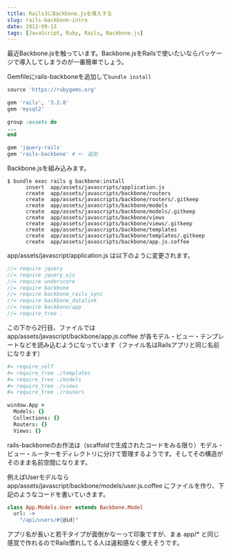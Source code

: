 ```yaml
---
title: Rails3にBackbone.jsを導入する
slug: rails-backbone-intro
date: 2012-09-13
tags: [JavaScript, Ruby, Rails, Backbone.js]
---
```


最近Backbone.jsを触っています。Backbone.jsをRailsで使いたいならパッケージで導入してしまうのが一番簡単でしょう。

Gemfileにrails-backboneを追加して`bundle install`

```ruby
source 'https://rubygems.org'
 
gem 'rails', '3.2.8'
gem 'mysql2'
 
group :assets do
...
end
 
gem 'jquery-rails'
gem 'rails-backbone' # <- 追加
```

Backbone.jsを組み込みます。

```
$ bundle exec rails g backbone:install
      insert  app/assets/javascripts/application.js
      create  app/assets/javascripts/backbone/routers
      create  app/assets/javascripts/backbone/routers/.gitkeep
      create  app/assets/javascripts/backbone/models
      create  app/assets/javascripts/backbone/models/.gitkeep
      create  app/assets/javascripts/backbone/views
      create  app/assets/javascripts/backbone/views/.gitkeep
      create  app/assets/javascripts/backbone/templates
      create  app/assets/javascripts/backbone/templates/.gitkeep
      create  app/assets/javascripts/backbone/app.js.coffee
```

app/assets/javascript/application.js は以下のように変更されます。

```javascript
//= require jquery
//= require jquery_ujs
//= require underscore
//= require backbone
//= require backbone_rails_sync
//= require backbone_datalink
//= require backbone/app
//= require_tree .
```

この下から2行目、ファイルでは app/assets/javascript/backbone/app.js.coffee が各モデル・ビュー・テンプレートなどを読み込むようになっています（ファイル名はRailsアプリと同じ名前になります）

```coffee
#= require_self
#= require_tree ./templates
#= require_tree ./models
#= require_tree ./views
#= require_tree ./routers
 
window.App =
  Models: {}
  Collections: {}
  Routers: {}
  Views: {}
```

rails-backboneのお作法は（scaffoldで生成されたコードをみる限り）モデル・ビュー・ルーターをディレクトリに分けて管理するようです。そしてその構造がそのまま名前空間になります。

例えばUserモデルなら app/assets/javascript/backbone/models/user.js.coffee にファイルを作り、下記のようなコードを書いていきます。

```coffee
class App.Models.User extends Backbone.Model
  url: ->
    "/api/users/#{@id}"
```

アプリ名が長いと若干タイプが面倒かなーって印象ですが、まぁ app/\* と同じ感覚で作れるのでRails慣れしてる人は違和感なく使えそうです。
